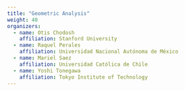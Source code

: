 ```yaml
---
title: "Geometric Analysis"
weight: 40
organizers:
  - name: Otis Chodosh
    affiliation: Stanford University
  - name: Raquel Perales
    affiliation: Universidad Nacional Autónoma de México
  - name: Mariel Saez
    affiliation: Universidad Católica de Chile
  - name: Yoshi Tonegawa
    affiliation: Tokyo Institute of Technology
---
```

